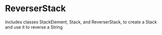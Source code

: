 # ReverserStack
Includes classes StackElement, Stack, and ReverserStack, to create a Stack and use it to reverse a String
